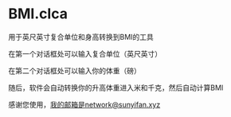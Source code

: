 # BMI.clca
用于英尺英寸复合单位和身高转换到BMI的工具

在第一个对话框处可以输入复合单位（英尺英寸）

在第二个对话框处可以输入你的体重（磅）

随后，软件会自动转换你的升高体重进入米和千克，然后自动计算BMI

感谢您使用，我的邮箱是network@sunyifan.xyz
